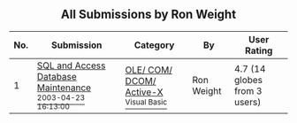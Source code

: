 ﻿<div align="center">

## All Submissions by Ron Weight

</div>

No.  | Submission | Category | By   | User Rating
---- | ---------- | -------- | ---- | -----------
1 | [SQL and Access Database Maintenance<br /><sup>2003-04-23 16:13:00</sup>](https://github.com/Planet-Source-Code/ron-weight-sql-and-access-database-maintenance__1-44989) | [OLE/ COM/ DCOM/ Active\-X<br /><sup>Visual Basic</sup>](../ByCategory/ole-com-dcom-active-x__1-29.md) | Ron Weight | 4.7 (14 globes from 3 users)
